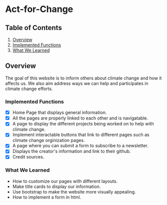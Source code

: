# Act-for-Change

## Table of Contents
1. [Overview](#Overview)
2. [Implemented Functions](#Implemented-Functions)
3. [What We Learned](#What-We-Learned)
## Overview

The goal of this website is to inform others about climate change and how it affects us. We also aim address ways we can help and participates in climate change efforts.

### Implemented Functions

- [x] Home Page that displays general information.
- [x] All the pages are properly linked to each other and is navigatable.
- [x] A page to display the different projects being worked on to help with climate change.
- [x] Implement interactable buttons that link to different pages such as climate change orginization pages.
- [x] A page where you can submit a form to subscribe to a newsletter. 
- [x] Displays the creator's information and link to their github.
- [x] Credit sources.

### What We Learned

- How to customize our pages with different layouts.
- Make title cards to display our information.
- Use bootstrap to make the website more visually appealing.
- How to implement a form in html.